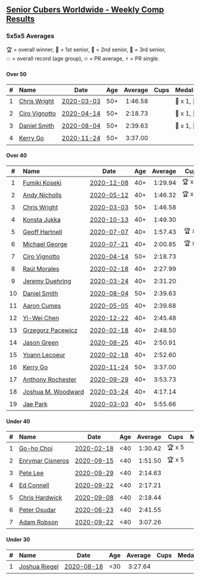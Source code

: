 <style>table {white-space: nowrap;}</style>

## [Senior Cubers Worldwide - Weekly Comp Results](/scw-comp/results/)
### 5x5x5 Averages

<span style="white-space: nowrap;">🏆 = overall winner</span>, <span style="white-space: nowrap;">🥇 = 1st senior</span>, <span style="white-space: nowrap;">🥈 = 2nd senior</span>, <span style="white-space: nowrap;">🥉 = 3rd senior</span>, <span style="white-space: nowrap;">💥 = overall record (age group)</span>, <span style="white-space: nowrap;">🔥 = PR average</span>, <span style="white-space: nowrap;">⚡ = PR single</span>.

#### Over 50

| # | Name | Date | Age | Average | Cups | Medals | Achievements | Video |
| :--: | :-- | :--: | :--: | --: | :--: | :-- | :-- | :-- |
| 1 | [Chris Wright](../../persons/chris_wright/555.md) | [2020-03-03](../../results/2020-03-03/555.md) | 50+ | 1:46.58 |  | 🥇 x 1, 🥈 x 3 | 💥 x 3, 🔥 x 1, ⚡ x 3 | [Desktop](https://www.facebook.com/events/2637344919882558/permalink/2639952702955113) / [Mobile](https://m.facebook.com/events/2637344919882558?view=permalink&id=2639952702955113) |
| 2 | [Ciro Vignotto](../../persons/ciro_vignotto/555.md) | [2020-04-14](../../results/2020-04-14/555.md) | 50+ | 2:18.73 |  | 🥈 x 1, 🥉 x 2 | 🔥 x 2, ⚡ x 3 | [Desktop](https://www.facebook.com/events/1400953806773430/permalink/1402097503325727) / [Mobile](https://m.facebook.com/events/1400953806773430?view=permalink&id=1402097503325727) |
| 3 | [Daniel Smith](../../persons/daniel_smith/555.md) | [2020-08-04](../../results/2020-08-04/555.md) | 50+ | 2:39.63 |  | 🥇 x 1, 🥈 x 2, 🥉 x 9 | 💥 x 1, 🔥 x 2, ⚡ x 2 | [Desktop](https://www.facebook.com/events/770016233779888/permalink/775225113259000) / [Mobile](https://m.facebook.com/events/770016233779888?view=permalink&id=775225113259000) |
| 4 | [Kerry Go](../../persons/kerry_go/555.md) | [2020-11-24](../../results/2020-11-24/555.md) | 50+ | 3:37.00 |  |  | 🔥 x 1, ⚡ x 1 | [Desktop](https://www.facebook.com/kerrygo/videos/10221136687461054) / [Mobile](https://m.facebook.com/kerrygo/videos/10221136687461054) |

#### Over 40

| # | Name | Date | Age | Average | Cups | Medals | Achievements | Video |
| :--: | :-- | :--: | :--: | --: | :--: | :-- | :-- | :-- |
| 1 | [Fumiki Koseki](../../persons/fumiki_koseki/555.md) | [2020-12-08](../../results/2020-12-08/555.md) | 40+ | 1:29.94 | 🏆 x 17 | 🥇 x 17 | 💥 x 6, 🔥 x 6, ⚡ x 3 | [Desktop](https://www.facebook.com/events/209111367450307/permalink/213368410357936) / [Mobile](https://m.facebook.com/events/209111367450307?view=permalink&id=213368410357936) |
| 2 | [Andy Nicholls](../../persons/andy_nicholls/555.md) | [2020-05-12](../../results/2020-05-12/555.md) | 40+ | 1:46.32 | 🏆 x 12 | 🥇 x 14, 🥈 x 2 | 💥 x 3, 🔥 x 2, ⚡ x 3 | [Desktop](https://www.facebook.com/events/276138643524223/permalink/276779116793509) / [Mobile](https://m.facebook.com/events/276138643524223?view=permalink&id=276779116793509) |
| 3 | [Chris Wright](../../persons/chris_wright/555.md) | [2020-03-03](../../results/2020-03-03/555.md) | 50+ | 1:46.58 |  | 🥇 x 1, 🥈 x 3 | 💥 x 3, 🔥 x 1, ⚡ x 3 | [Desktop](https://www.facebook.com/events/2637344919882558/permalink/2639952702955113) / [Mobile](https://m.facebook.com/events/2637344919882558?view=permalink&id=2639952702955113) |
| 4 | [Konsta Jukka](../../persons/konsta_jukka/555.md) | [2020-10-13](../../results/2020-10-13/555.md) | 40+ | 1:49.30 |  | 🥈 x 7 | 🔥 x 3, ⚡ x 3 | [Desktop](https://www.facebook.com/events/746942356162446/permalink/750805855776096) / [Mobile](https://m.facebook.com/events/746942356162446?view=permalink&id=750805855776096) |
| 5 | [Geoff Hartnell](../../persons/geoff_hartnell/555.md) | [2020-07-07](../../results/2020-07-07/555.md) | 40+ | 1:57.43 | 🏆 x 1 | 🥇 x 6, 🥈 x 18, 🥉 x 4 | 🔥 x 6, ⚡ x 4 | [Desktop](https://www.facebook.com/events/307625317040136/permalink/308560093613325) / [Mobile](https://m.facebook.com/events/307625317040136?view=permalink&id=308560093613325) |
| 6 | [Michael George](../../persons/michael_george/555.md) | [2020-07-21](../../results/2020-07-21/555.md) | 40+ | 2:00.85 | 🏆 x 1 | 🥇 x 2, 🥈 x 4, 🥉 x 9 | 🔥 x 5, ⚡ x 5 | [Desktop](https://www.facebook.com/michael.george.545/videos/10214016542247959) / [Mobile](https://m.facebook.com/michael.george.545/videos/10214016542247959) |
| 7 | [Ciro Vignotto](../../persons/ciro_vignotto/555.md) | [2020-04-14](../../results/2020-04-14/555.md) | 50+ | 2:18.73 |  | 🥈 x 1, 🥉 x 2 | 🔥 x 2, ⚡ x 3 | [Desktop](https://www.facebook.com/events/1400953806773430/permalink/1402097503325727) / [Mobile](https://m.facebook.com/events/1400953806773430?view=permalink&id=1402097503325727) |
| 8 | [Raúl Morales](../../persons/raul_morales/555.md) | [2020-02-18](../../results/2020-02-18/555.md) | 40+ | 2:27.99 |  |  | 🔥 x 1, ⚡ x 1 | |
| 9 | [Jeremy Duehring](../../persons/jeremy_duehring/555.md) | [2020-03-24](../../results/2020-03-24/555.md) | 40+ | 2:31.20 |  |  | 🔥 x 1, ⚡ x 1 | [Desktop](https://www.facebook.com/events/5078365835514885/permalink/5082560948428707) / [Mobile](https://m.facebook.com/events/5078365835514885?view=permalink&id=5082560948428707) |
| 10 | [Daniel Smith](../../persons/daniel_smith/555.md) | [2020-08-04](../../results/2020-08-04/555.md) | 50+ | 2:39.63 |  | 🥇 x 1, 🥈 x 2, 🥉 x 9 | 💥 x 1, 🔥 x 2, ⚡ x 2 | [Desktop](https://www.facebook.com/events/770016233779888/permalink/775225113259000) / [Mobile](https://m.facebook.com/events/770016233779888?view=permalink&id=775225113259000) |
| 11 | [Aaron Cumes](../../persons/aaron_cumes/555.md) | [2020-05-05](../../results/2020-05-05/555.md) | 40+ | 2:39.68 |  | 🥉 x 2 | 🔥 x 3, ⚡ x 2 | [Desktop](https://www.facebook.com/events/557526585195168/permalink/558964438384716) / [Mobile](https://m.facebook.com/events/557526585195168?view=permalink&id=558964438384716) |
| 12 | [Yi-Wei Chen](../../persons/yi_wei_chen/555.md) | [2020-12-22](../../results/2020-12-22/555.md) | 40+ | 2:45.48 |  | 🥈 x 3, 🥉 x 8 | 🔥 x 10, ⚡ x 11 | [Desktop](https://www.facebook.com/events/202563571576862/permalink/203170668182819) / [Mobile](https://m.facebook.com/events/202563571576862?view=permalink&id=203170668182819) |
| 13 | [Grzegorz Pacewicz](../../persons/grzegorz_pacewicz/555.md) | [2020-02-18](../../results/2020-02-18/555.md) | 40+ | 2:48.50 |  |  | 🔥 x 1, ⚡ x 1 | |
| 14 | [Jason Green](../../persons/jason_green/555.md) | [2020-08-25](../../results/2020-08-25/555.md) | 40+ | 2:50.91 |  | 🥈 x 1 | 🔥 x 2, ⚡ x 2 | [Desktop](https://www.facebook.com/jasongreenbowler/videos/10163944661080425) / [Mobile](https://m.facebook.com/jasongreenbowler/videos/10163944661080425) |
| 15 | [Yoann Lecoeur](../../persons/yoann_lecoeur/555.md) | [2020-02-18](../../results/2020-02-18/555.md) | 40+ | 2:52.60 |  |  | 🔥 x 1, ⚡ x 1 | [Desktop](https://www.facebook.com/events/538921670053895/permalink/541223923157003) / [Mobile](https://m.facebook.com/events/538921670053895?view=permalink&id=541223923157003) |
| 16 | [Kerry Go](../../persons/kerry_go/555.md) | [2020-11-24](../../results/2020-11-24/555.md) | 50+ | 3:37.00 |  |  | 🔥 x 1, ⚡ x 1 | [Desktop](https://www.facebook.com/kerrygo/videos/10221136687461054) / [Mobile](https://m.facebook.com/kerrygo/videos/10221136687461054) |
| 17 | [Anthony Rochester](../../persons/anthony_rochester/555.md) | [2020-09-29](../../results/2020-09-29/555.md) | 40+ | 3:53.73 |  |  | 🔥 x 1, ⚡ x 1 | [Desktop](https://www.facebook.com/events/427181104911253/permalink/430348604594503) / [Mobile](https://m.facebook.com/events/427181104911253?view=permalink&id=430348604594503) |
| 18 | [Joshua M. Woodward](../../persons/joshua_m_woodward/555.md) | [2020-03-24](../../results/2020-03-24/555.md) | 40+ | 4:17.14 |  |  | 🔥 x 1, ⚡ x 1 | [Desktop](https://www.facebook.com/events/5078365835514885/permalink/5101597413191727) / [Mobile](https://m.facebook.com/events/5078365835514885?view=permalink&id=5101597413191727) |
| 19 | [Jae Park](../../persons/jae_park/555.md) | [2020-03-03](../../results/2020-03-03/555.md) | 40+ | 5:55.66 |  | 🥉 x 1 | 🔥 x 1, ⚡ x 4 | [Desktop](https://www.facebook.com/events/2637344919882558/permalink/2637707586512958) / [Mobile](https://m.facebook.com/events/2637344919882558?view=permalink&id=2637707586512958) |

#### Under 40

| # | Name | Date | Age | Average | Cups | Medals | Achievements | Video |
| :--: | :-- | :--: | :--: | --: | :--: | :-- | :-- | :-- |
| 1 | [Go-ho Choi](../../persons/go_ho_choi/555.md) | [2020-02-18](../../results/2020-02-18/555.md) | <40 | 1:30.42 | 🏆 x 5 |  | 💥 x 3, 🔥 x 1, ⚡ x 3 | [Desktop](https://www.facebook.com/events/538921670053895/permalink/539081640037898) / [Mobile](https://m.facebook.com/events/538921670053895?view=permalink&id=539081640037898) |
| 2 | [Enrymar Cisneros](../../persons/enrymar_cisneros/555.md) | [2020-09-15](../../results/2020-09-15/555.md) | <40 | 1:51.50 | 🏆 x 5 |  | 🔥 x 5, ⚡ x 5 | [Desktop](https://www.facebook.com/events/655903882008117/permalink/661042354827603) / [Mobile](https://m.facebook.com/events/655903882008117?view=permalink&id=661042354827603) |
| 3 | [Pete Lee](../../persons/pete_lee/555.md) | [2020-09-29](../../results/2020-09-29/555.md) | <40 | 2:14.63 |  |  | 🔥 x 8, ⚡ x 6 | [Desktop](https://www.facebook.com/events/427181104911253/permalink/429359564693407) / [Mobile](https://m.facebook.com/events/427181104911253?view=permalink&id=429359564693407) |
| 4 | [Ed Connell](../../persons/ed_connell/555.md) | [2020-09-22](../../results/2020-09-22/555.md) | <40 | 2:17.21 |  |  | 🔥 x 5, ⚡ x 6 | [Desktop](https://www.facebook.com/events/342541897161786/permalink/346210916794884) / [Mobile](https://m.facebook.com/events/342541897161786?view=permalink&id=346210916794884) |
| 5 | [Chris Hardwick](../../persons/chris_hardwick/555.md) | [2020-09-08](../../results/2020-09-08/555.md) | <40 | 2:18.44 |  |  | 🔥 x 2, ⚡ x 3 | [Desktop](https://www.facebook.com/events/342884623427933/permalink/347714566278272) / [Mobile](https://m.facebook.com/events/342884623427933?view=permalink&id=347714566278272) |
| 6 | [Peter Osudar](../../persons/peter_osudar/555.md) | [2020-06-23](../../results/2020-06-23/555.md) | <40 | 2:41.55 |  |  | 🔥 x 1, ⚡ x 1 | [Desktop](https://www.facebook.com/events/268636114456043/permalink/276010010385320) / [Mobile](https://m.facebook.com/events/268636114456043?view=permalink&id=276010010385320) |
| 7 | [Adam Robson](../../persons/adam_robson/555.md) | [2020-09-22](../../results/2020-09-22/555.md) | <40 | 3:07.26 |  |  | 🔥 x 2, ⚡ x 3 | [Desktop](https://www.facebook.com/100005428097972/videos/1476586795865576) / [Mobile](https://m.facebook.com/100005428097972/videos/1476586795865576) |

#### Under 30

| # | Name | Date | Age | Average | Cups | Medals | Achievements | Video |
| :--: | :-- | :--: | :--: | --: | :--: | :-- | :-- | :-- |
| 1 | [Joshua Riegel](../../persons/joshua_riegel/555.md) | [2020-08-18](../../results/2020-08-18/555.md) | <30 | 3:27.64 |  |  | 🔥 x 3, ⚡ x 3 | [Desktop](https://www.facebook.com/events/3231806576868309/permalink/3239487379433562) / [Mobile](https://m.facebook.com/events/3231806576868309?view=permalink&id=3239487379433562) |


<!-- Global site tag (gtag.js) - Google Analytics -->
<script async src="https://www.googletagmanager.com/gtag/js?id=UA-86348435-3"></script>
<script>window.dataLayer = window.dataLayer || []; function gtag() {dataLayer.push(arguments);} gtag('js', new Date()); gtag('config', 'UA-86348435-3');</script>
